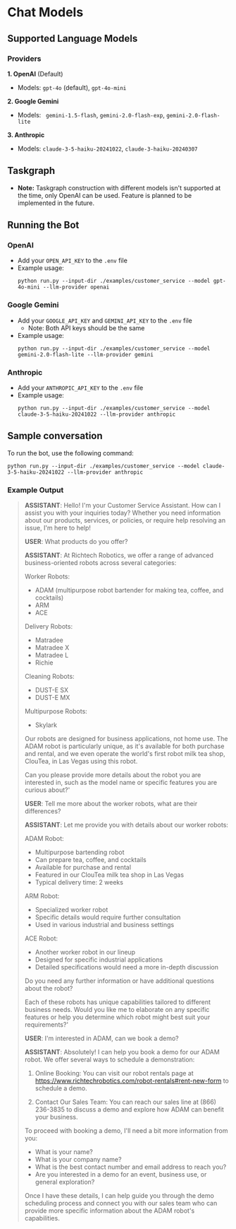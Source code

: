 # Chat Models

## Supported Language Models
### Providers
**1\. OpenAI** (Default)
- Models: `gpt-4o` (default), `gpt-4o-mini`

**2\. Google Gemini**
- Models: ` gemini-1.5-flash`, `gemini-2.0-flash-exp`, `gemini-2.0-flash-lite`

**3\. Anthropic**
- Models: `claude-3-5-haiku-20241022`, `claude-3-haiku-20240307`


## Taskgraph 
- **Note:** Taskgraph construction with different models isn't supported at the time, only OpenAI can be used. Feature is planned to be implemented in the future.

## Running the Bot

### OpenAI
- Add your `OPEN_API_KEY` to the `.env` file
- Example usage:
    ```
    python run.py --input-dir ./examples/customer_service --model gpt-4o-mini --llm-provider openai
    ```
    
### Google Gemini
- Add your `GOOGLE_API_KEY`  and `GEMINI_API_KEY` to the `.env` file
    - Note: Both API keys should be the same
- Example usage:
     ```
    python run.py --input-dir ./examples/customer_service --model gemini-2.0-flash-lite --llm-provider gemini
    ```

### Anthropic
- Add your `ANTHROPIC_API_KEY` to the `.env` file
- Example usage:
    ```
    python run.py --input-dir ./examples/customer_service --model claude-3-5-haiku-20241022 --llm-provider anthropic
    ```



## Sample conversation
To run the bot, use the following command:
  ```
python run.py --input-dir ./examples/customer_service --model claude-3-5-haiku-20241022 --llm-provider anthropic
  ```

### Example Output

> **ASSISTANT**: Hello! I'm your Customer Service Assistant. How can I assist you with your inquiries today? Whether you need information about our products, services, or policies, or require help resolving an issue, I'm here to help!
> 
> **USER**:  What products do you offer?
>
> **ASSISTANT**: At Richtech Robotics, we offer a range of advanced business-oriented robots across several categories:
>
> Worker Robots:
> - ADAM (multipurpose robot bartender for making tea, coffee, and cocktails)
> - ARM
> - ACE
>
> Delivery Robots:
> - Matradee
> - Matradee X
> - Matradee L
> - Richie
>
> Cleaning Robots:
> - DUST-E SX
> - DUST-E MX
>
> Multipurpose Robots:
> - Skylark
>
> Our robots are designed for business applications, not home use. The ADAM robot is particularly unique, as it's available for both purchase and rental, and we even operate the world's first robot milk tea shop, ClouTea, in Las Vegas using this robot.
>
 >Can you please provide more details about the robot you are interested in, such as the model name or specific features you are curious about?'
>
> **USER**: Tell me more about the worker robots, what are their differences?
>
> **ASSISTANT**:
>Let me provide you with details about our worker robots:
>
>ADAM Robot:
> - Multipurpose bartending robot
> - Can prepare tea, coffee, and cocktails
> - Available for purchase and rental
> - Featured in our ClouTea milk tea shop in Las Vegas
> - Typical delivery time: 2 weeks
>
> ARM Robot:
> - Specialized worker robot
> - Specific details would require further consultation
> - Used in various industrial and business settings
>
> ACE Robot:
> - Another worker robot in our lineup
> - Designed for specific industrial applications
> - Detailed specifications would need a more in-depth discussion
>
> Do you need any further information or have additional questions about the robot?
>
> Each of these robots has unique capabilities tailored to different business needs. Would you like me to elaborate on any specific features or help you determine which robot might best suit your requirements?'
>
> **USER**: I'm interested in ADAM, can we book a demo?
>
> **ASSISTANT**: Absolutely! I can help you book a demo for our ADAM robot. We offer several ways to schedule a demonstration:
>
> 1. Online Booking: You can visit our robot rentals page at
 https://www.richtechrobotics.com/robot-rentals#rent-new-form to schedule a demo.
>
> 2. Contact Our Sales Team: You can reach our sales line at (866) 236-3835 to discuss a demo and explore how ADAM can benefit your business.
>
>To proceed with booking a demo, I'll need a bit more information from you:
> - What is your name?
> - What is your company name?
> - What is the best contact number and email address to reach you?
> - Are you interested in a demo for an event, business use, or general exploration?
>
> Once I have these details, I can help guide you through the demo scheduling process and connect you with our sales team who can provide more specific information about the ADAM robot's capabilities.

